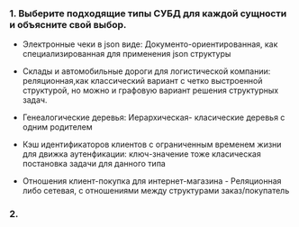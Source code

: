 ### 1. Выберите подходящие типы СУБД для каждой сущности и объясните свой выбор.
* Электронные чеки в json виде: Документо-ориентированная, как специализированная для применения json структуры   

* Склады и автомобильные дороги для логистической компании: реляционная,как классический вариант с четко выстроенной структурой, но можно и графовую вариант решения структурных задач.  

* Генеалогические деревья: Иерархическая- класические деревья с одним родителем  

* Кэш идентификаторов клиентов с ограниченным временем жизни для движка аутенфикации: ключ-значение тоже класическая постановка задачи для данного типа  

* Отношения клиент-покупка для интернет-магазина - Реляционная либо сетевая, с отношениями между структурами заказ/покупатель

### 2. 

